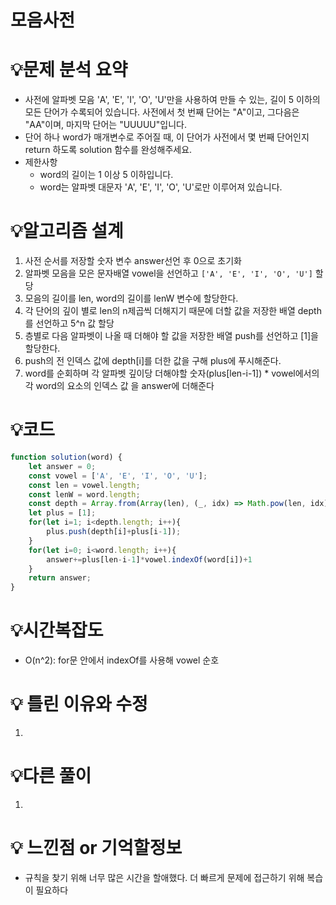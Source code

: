 # 모음사전
# 💡**문제 분석 요약**

- 사전에 알파벳 모음 'A', 'E', 'I', 'O', 'U'만을 사용하여 만들 수 있는, 길이 5 이하의 모든 단어가 수록되어 있습니다. 사전에서 첫 번째 단어는 "A"이고, 그다음은 "AA"이며, 마지막 단어는 "UUUUU"입니다.
- 단어 하나 word가 매개변수로 주어질 때, 이 단어가 사전에서 몇 번째 단어인지 return 하도록 solution 함수를 완성해주세요.
- 제한사항
    - word의 길이는 1 이상 5 이하입니다.
    - word는 알파벳 대문자 'A', 'E', 'I', 'O', 'U'로만 이루어져 있습니다.

# 💡**알고리즘 설계**

1. 사전 순서를 저장할 숫자 변수 answer선언 후 0으로 초기화
2. 알파벳 모음을 모은 문자배열 vowel을 선언하고 `['A', 'E', 'I', 'O', 'U']` 할당
3. 모음의 길이를 len, word의 길이를 lenW 변수에 할당한다.
4. 각 단어의 깊이 별로 len의 n제곱씩 더해지기 때문에 더할 값을 저장한 배열 depth를 선언하고 5^n 값 할당
5. 층별로 다음 알파벳이 나올 때 더해야 할 값을 저장한 배열 push를 선언하고 [1]을 할당한다.
6. push의 전 인덱스 값에 depth[i]를 더한 값을 구해 plus에 푸시해준다.
7. word를 순회하며 각 알파벳 깊이당 더해야할 숫자(plus[len-i-1]) * vowel에서의 각 word의 요소의 인덱스 값 을 answer에 더해준다

# 💡코드

```jsx
function solution(word) {
    let answer = 0;
    const vowel = ['A', 'E', 'I', 'O', 'U'];
    const len = vowel.length;
    const lenW = word.length;
    const depth = Array.from(Array(len), (_, idx) => Math.pow(len, idx));
    let plus = [1];
    for(let i=1; i<depth.length; i++){
        plus.push(depth[i]+plus[i-1]);
    }
    for(let i=0; i<word.length; i++){
        answer+=plus[len-i-1]*vowel.indexOf(word[i])+1
    }
    return answer;
}
```

# 💡시간복잡도

- O(n^2): for문 안에서 indexOf를 사용해 vowel 순호

# 💡 틀린 이유와 수정

1. 

# 💡다른 풀이

1. 

# 💡 느낀점 or 기억할정보

- 규칙을 찾기 위해 너무 많은 시간을 할애했다. 더 빠르게 문제에 접근하기 위해 복습이 필요하다
